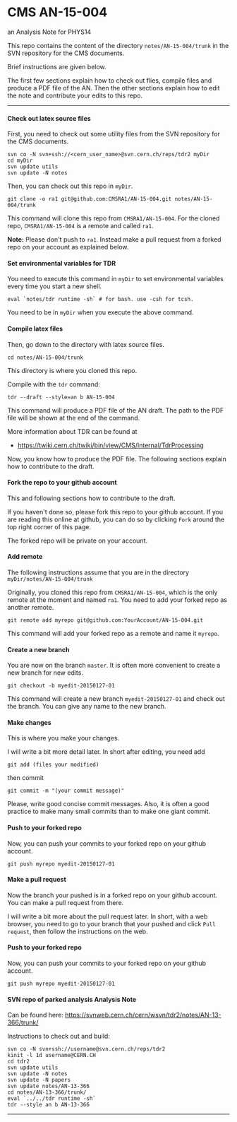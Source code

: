 # CMS AN-15-004
an Analysis Note for PHYS14

This repo contains the content of the directory `notes/AN-15-004/trunk` in the SVN repository for the CMS documents.

Brief instructions are given below.

The first few sections explain how to check out flies, compile files and produce a PDF file of the AN. Then the other sections explain how to edit the note and contribute your edits to this repo.

---

#### Check out latex source files

First, you need to check out some utility files from the SVN repository for the CMS documents.

    svn co -N svn+ssh://<cern_user_name>@svn.cern.ch/reps/tdr2 myDir
    cd myDir
    svn update utils
    svn update -N notes

Then, you can check out this repo in `myDir`.

    git clone -o ra1 git@github.com:CMSRA1/AN-15-004.git notes/AN-15-004/trunk

This command will clone this repo from `CMSRA1/AN-15-004`. For the cloned repo, `CMSRA1/AN-15-004` is a remote and called `ra1`.

**Note:** Please don't push to `ra1`. Instead make a pull request from a forked repo on your account as explained below.


#### Set environmental variables for TDR

You need to execute this command in `myDir` to set environmental variables every time you start a new shell.

    eval `notes/tdr runtime -sh` # for bash. use -csh for tcsh.

You need to be in `myDir` when you execute the above command.

#### Compile latex files

Then, go down to the directory with latex source files.

    cd notes/AN-15-004/trunk

This directory is where you cloned this repo.

Compile with the `tdr` command:

    tdr --draft --style=an b AN-15-004

This command will produce a PDF file of the AN draft. The path to the PDF file will be shown at the end of the command.

More information about TDR can be found at

* https://twiki.cern.ch/twiki/bin/view/CMS/Internal/TdrProcessing

Now, you know how to produce the PDF file. The following sections explain how to contribute to the draft.

#### Fork the repo to your github account

This and following sections how to contribute to the draft.

If you haven't done so, please fork this repo to your github account. If you are reading this online at github, you can do so by clicking `Fork`  around the top right corner of this page.

The forked repo will be private on your account.

#### Add remote

The following instructions assume that you are in the directory `myDir/notes/AN-15-004/trunk`

Originally, you cloned this repo from `CMSRA1/AN-15-004`, which is the only remote at the moment and named `ra1`. You need to add your forked repo as another remote.

    git remote add myrepo git@github.com:YourAccount/AN-15-004.git

This command will add your forked repo as a remote and name it `myrepo`.

#### Create a new branch 

You are now on the branch `master`. It is often more convenient to create a new branch for new edits.

    git checkout -b myedit-20150127-01

This command will create a new branch `myedit-20150127-01` and check out the branch. You can give any name to the new branch.

#### Make changes

This is where you make your changes. 

I will write a bit more detail later. In short after editing, you need add 

    git add (files your modified)

then commit

    git commit -m "(your commit message)"

Please, write good concise commit messages. Also, it is often a good practice to make many small commits than to make one giant commit.

#### Push to your forked repo

Now, you can push your commits to your forked repo on your github account.

    git push myrepo myedit-20150127-01

#### Make a pull request

Now the branch your pushed is in a forked repo on your github account. You can make a pull request from there. 

I will write a bit more about the pull request later.  In short, with a web browser, you need to go to your branch that your pushed and click `Pull request`, then follow the instructions on the web.

#### Push to your forked repo

Now, you can push your commits to your forked repo on your github account.

    git push myrepo myedit-20150127-01

#### SVN repo of parked analysis Analysis Note

Can be found here:
https://svnweb.cern.ch/cern/wsvn/tdr2/notes/AN-13-366/trunk/

Instructions to check out and build:

    svn co -N svn+ssh://username@svn.cern.ch/reps/tdr2
    kinit -l 1d username@CERN.CH
    cd tdr2
    svn update utils
    svn update -N notes
    svn update -N papers
    svn update notes/AN-13-366
    cd notes/AN-13-366/trunk/
    eval `../../tdr runtime -sh` 
    tdr --style an b AN-13-366


---
